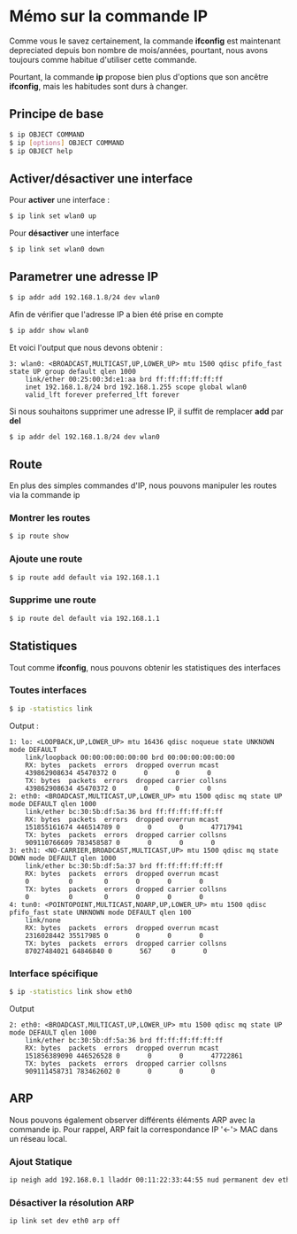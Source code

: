 # Mémo sur la commande IP

Comme vous le savez certainement, la commande **ifconfig** est
maintenant depreciated depuis bon nombre de mois/années, pourtant, nous
avons toujours comme habitue d'utiliser cette commande.

Pourtant, la commande **ip** propose bien plus d'options que son
ancêtre **ifconfig**, mais les habitudes sont durs à changer.

## Principe de base

``` bash
$ ip OBJECT COMMAND
$ ip [options] OBJECT COMMAND
$ ip OBJECT help
```

## Activer/désactiver une interface

Pour **activer** une interface :

``` bash
$ ip link set wlan0 up
```

Pour **désactiver** une interface

``` bash
$ ip link set wlan0 down
```

## Parametrer une adresse IP

``` bash
$ ip addr add 192.168.1.8/24 dev wlan0
```

Afin de vérifier que l'adresse IP a bien été prise en compte

``` bash
$ ip addr show wlan0
```

Et voici l'output que nous devons obtenir :

    3: wlan0: <BROADCAST,MULTICAST,UP,LOWER_UP> mtu 1500 qdisc pfifo_fast state UP group default qlen 1000
        link/ether 00:25:00:3d:e1:aa brd ff:ff:ff:ff:ff:ff
        inet 192.168.1.8/24 brd 192.168.1.255 scope global wlan0
        valid_lft forever preferred_lft forever

Si nous souhaitons supprimer une adresse IP, il suffit de remplacer
**add** par **del**

``` bash
$ ip addr del 192.168.1.8/24 dev wlan0
```

## Route

En plus des simples commandes d'IP, nous pouvons manipuler les routes
via la commande ip

### Montrer les routes

``` bash
$ ip route show
```

### Ajoute une route

``` bash
$ ip route add default via 192.168.1.1
```

### Supprime une route

``` bash
$ ip route del default via 192.168.1.1
```

## Statistiques

Tout comme **ifconfig**, nous pouvons obtenir les statistiques des
interfaces

### Toutes interfaces

``` bash
$ ip -statistics link
```

Output :

    1: lo: <LOOPBACK,UP,LOWER_UP> mtu 16436 qdisc noqueue state UNKNOWN mode DEFAULT
        link/loopback 00:00:00:00:00:00 brd 00:00:00:00:00:00
        RX: bytes  packets  errors  dropped overrun mcast
        439862908634 45470372 0       0       0       0
        TX: bytes  packets  errors  dropped carrier collsns
        439862908634 45470372 0       0       0       0
    2: eth0: <BROADCAST,MULTICAST,UP,LOWER_UP> mtu 1500 qdisc mq state UP mode DEFAULT qlen 1000
        link/ether bc:30:5b:df:5a:36 brd ff:ff:ff:ff:ff:ff
        RX: bytes  packets  errors  dropped overrun mcast
        151855161674 446514789 0       0       0       47717941
        TX: bytes  packets  errors  dropped carrier collsns
        909110766609 783458587 0       0       0       0
    3: eth1: <NO-CARRIER,BROADCAST,MULTICAST,UP> mtu 1500 qdisc mq state DOWN mode DEFAULT qlen 1000
        link/ether bc:30:5b:df:5a:37 brd ff:ff:ff:ff:ff:ff
        RX: bytes  packets  errors  dropped overrun mcast
        0          0        0       0       0       0
        TX: bytes  packets  errors  dropped carrier collsns
        0          0        0       0       0       0
    4: tun0: <POINTOPOINT,MULTICAST,NOARP,UP,LOWER_UP> mtu 1500 qdisc pfifo_fast state UNKNOWN mode DEFAULT qlen 100
        link/none
        RX: bytes  packets  errors  dropped overrun mcast
        2316028442 35517985 0       0       0       0
        TX: bytes  packets  errors  dropped carrier collsns
        87027484021 64846840 0       567     0       0

### Interface spécifique

``` bash
$ ip -statistics link show eth0
```

Output

    2: eth0: <BROADCAST,MULTICAST,UP,LOWER_UP> mtu 1500 qdisc mq state UP mode DEFAULT qlen 1000
        link/ether bc:30:5b:df:5a:36 brd ff:ff:ff:ff:ff:ff
        RX: bytes  packets  errors  dropped overrun mcast
        151856389090 446526528 0       0       0       47722861
        TX: bytes  packets  errors  dropped carrier collsns
        909111458731 783462602 0       0       0       0

## ARP

Nous pouvons également observer différents éléments ARP avec la commande
ip. Pour rappel, ARP fait la correspondance IP '<-'> MAC dans un réseau
local.

### Ajout Statique

``` bash
ip neigh add 192.168.0.1 lladdr 00:11:22:33:44:55 nud permanent dev eth0
```

### Désactiver la résolution ARP

``` bash
ip link set dev eth0 arp off
```
